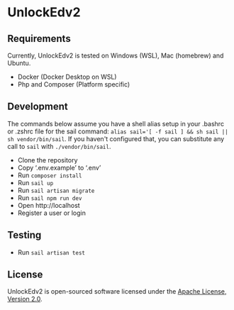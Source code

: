 # UnlockEdv2

## Requirements

Currently, UnlockEdv2 is tested on Windows (WSL), Mac (homebrew) and Ubuntu. 

- Docker (Docker Desktop on WSL)
- Php and Composer (Platform specific)

## Development

The commands below assume you have a shell alias setup in your .bashrc or .zshrc file for the sail command: `alias sail='[ -f sail ] && sh sail || sh vendor/bin/sail`. If you haven't configured that, you can substitute any call to `sail` with `./vendor/bin/sail`.

- Clone the repository
- Copy ‘.env.example’ to ‘.env’
- Run `composer install`
- Run `sail up`
- Run `sail artisan migrate`
- Run `sail npm run dev`
- Open http://localhost
- Register a user or login

## Testing

- Run `sail artisan test`

## License

UnlockEdv2 is open-sourced software licensed under the [Apache License, Version 2.0](https://opensource.org/license/apache-2-0/).
